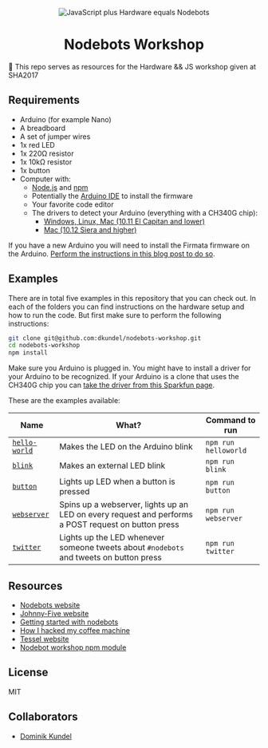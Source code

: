 <p align="center">
  <img alt="JavaScript plus Hardware equals Nodebots" src="http://nodebots.io/img/equation.png">
  <h1 align="center">Nodebots Workshop</h1>
</p>

🤖  This repo serves as resources for the Hardware &amp;&amp; JS workshop given at SHA2017

## Requirements

- Arduino (for example Nano)
- A breadboard
- A set of jumper wires
- 1x red LED
- 1x 220Ω resistor
- 1x 10kΩ resistor
- 1x button
- Computer with:
  - [Node.js] and [npm]
  - Potentially the [Arduino IDE] to install the firmware
  - Your favorite code editor
  - The drivers to detect your Arduino (everything with a CH340G chip): 
    - [Windows, Linux, Mac (10.11 El Capitan and lower)](https://www.sparkfun.com/products/14050)
    - [Mac (10.12 Siera and higher)](https://github.com/adrianmihalko/ch340g-ch34g-ch34x-mac-os-x-driver)

If you have a new Arduino you will need to install the Firmata firmware on the Arduino. 
[Perform the instructions in this blog post to do so][Getting started with nodebots].

## Examples

There are in total five examples in this repository that you can check out. In 
each of the folders you can find instructions on the hardware setup and how to run 
the code. But first make sure to perform the following instructions:

```bash
git clone git@github.com:dkundel/nodebots-workshop.git
cd nodebots-workshop
npm install
```

Make sure you Arduino is plugged in. You might have to install a driver for your
Arduino to be recognized. If your Arduino is a clone that uses the CH340G chip you 
can [take the driver from this Sparkfun page](https://www.sparkfun.com/products/14050).

These are the examples available:

| Name | What? | Command to run |
| ---- | ----- | -------------- |
| [`hello-world`](hello-world/) | Makes the LED on the Arduino blink | `npm run helloworld` |
| [`blink`](blink/) | Makes an external LED blink | `npm run blink` |
| [`button`](button/) | Lights up LED when a button is pressed | `npm run button` |
| [`webserver`](webserver/) | Spins up a webserver, lights up an LED on every request and performs a POST request on button press | `npm run webserver` |
| [`twitter`](twitter/) | Lights up the LED whenever someone tweets about `#nodebots` and tweets on button press | `npm run twitter` |

## Resources

- [Nodebots website][Nodebots]
- [Johnny-Five website][Johnny-Five]
- [Getting started with nodebots]
- [How I hacked my coffee machine]
- [Tessel website][Tessel 2]
- [Nodebot workshop npm module][nodebot-workshop]

## License

MIT

## Collaborators

- [Dominik Kundel](https://github.com/dkundel)

[Node.js]: https://nodejs.org
[npm]: https://npmjs.com
[Arduino IDE]: https://www.arduino.cc/en/Main/Software
[Nodebots]: http://nodebots.io/
[Johnny-Five]: http://johnny-five.io/
[How I hacked my coffee machine]: https://moin.world/2017/04/01/how-we-hacked-our-coffee-machine-with-javascript/
[J5 Node Module]: https://www.npmjs.com/package/johnny-five
[J5 Platform Support]: http://johnny-five.io/platform-support/
[Arduino Nano]: http://johnny-five.io/platform-support/#arduino-nano
[nodebot-workshop]: https://www.npmjs.com/package/nodebot-workshop
[Tessel 2]: https://tessel.io/
[Getting started with nodebots]: https://www.twilio.com/blog/2017/08/js-hardware-getting-started-with-nodebots-and-johnny-five.html
